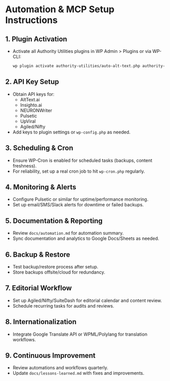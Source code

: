 # Automation & MCP Setup Instructions

## 1. Plugin Activation
- Activate all Authority Utilities plugins in WP Admin > Plugins or via WP-CLI:
  ```sh
  wp plugin activate authority-utilities/auto-alt-text.php authority-utilities/ai-comment-moderation.php authority-utilities/schema-automation.php authority-utilities/internal-linking.php authority-utilities/image-optimization.php authority-utilities/social-sharing-cards.php authority-utilities/content-freshness.php authority-utilities/backup-scheduler.php
  ```

## 2. API Key Setup
- Obtain API keys for:
  - AltText.ai
  - Insighto.ai
  - NEURONWriter
  - Pulsetic
  - UpViral
  - Agiled/Nifty
- Add keys to plugin settings or `wp-config.php` as needed.

## 3. Scheduling & Cron
- Ensure WP-Cron is enabled for scheduled tasks (backups, content freshness).
- For reliability, set up a real cron job to hit `wp-cron.php` regularly.

## 4. Monitoring & Alerts
- Configure Pulsetic or similar for uptime/performance monitoring.
- Set up email/SMS/Slack alerts for downtime or failed backups.

## 5. Documentation & Reporting
- Review `docs/automation.md` for automation summary.
- Sync documentation and analytics to Google Docs/Sheets as needed.

## 6. Backup & Restore
- Test backup/restore process after setup.
- Store backups offsite/cloud for redundancy.

## 7. Editorial Workflow
- Set up Agiled/Nifty/SuiteDash for editorial calendar and content review.
- Schedule recurring tasks for audits and reviews.

## 8. Internationalization
- Integrate Google Translate API or WPML/Polylang for translation workflows.

## 9. Continuous Improvement
- Review automations and workflows quarterly.
- Update `docs/lessons-learned.md` with fixes and improvements. 